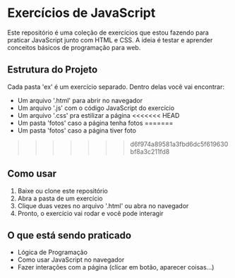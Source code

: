 # Exercícios de JavaScript 

  Este repositório é uma coleção de exercícios que estou fazendo para praticar JavaScript junto com HTML e CSS. A ideia é testar e aprender conceitos básicos de programação para web.

## Estrutura do Projeto

  Cada pasta 'ex' é um exercício separado. Dentro delas você vai encontrar:

  - Um arquivo '.html' para abrir no navegador
  - Um arquivo '.js' com o código JavaScript do exercício
  - Um arquivo '.css' pra estilizar a página
<<<<<<< HEAD
  - Um pasta 'fotos' caso a página tenha fotos
=======
  - Um pasta 'fotos' caso a página tiver foto
>>>>>>> d6f974a89581a3fbd6dc5f619630bf8a3c211fd8

## Como usar

  1. Baixe ou clone este repositório
  2. Abra a pasta de um exercício 
  3. Clique duas vezes no arquivo '.html' ou abra no navegador
  4. Pronto, o exercício vai rodar e você pode interagir

## O que está sendo praticado

  - Lógica de Programação
  - Como usar JavaScript no navegador
  - Fazer interações com a página (clicar em botão, aparecer coisas...)
